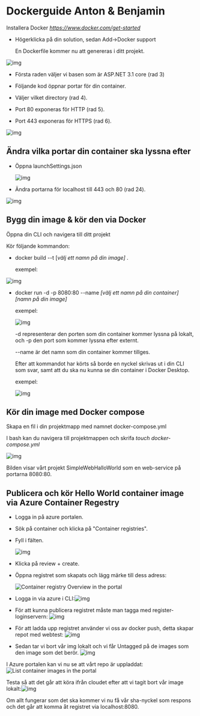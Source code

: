 



# Dockerguide Anton & Benjamin

Installera Docker *https://www.docker.com/get-started* 

* Högerklicka på din solution, sedan Add->Docker support

  En Dockerfile kommer nu att genereras i ditt projekt.

![img](https://media.discordapp.net/attachments/280760711620067330/752458331884355640/unknown.png?width=400&height=255)

* Första raden väljer vi basen som är ASP.NET 3.1 core (rad 3)

* Följande kod öppnar portar för din container.

* Väljer vilket directory (rad 4).

* Port 80 exponeras för HTTP (rad 5).

* Port 443 exponeras för HTTPS (rad 6).

![img](https://cdn.discordapp.com/attachments/280760711620067330/752506582385819708/image-20200907112353268.png)

## Ändra vilka portar din container ska lyssna efter

* Öppna launchSettings.json

  ![img](https://cdn.discordapp.com/attachments/280760711620067330/752506582385819708/image-20200907112353268.png)

* Ändra portarna för localhost till 443 och 80 (rad 24).

![img](https://cdn.discordapp.com/attachments/280760711620067330/752506587851128853/image-20200907114359729.png)



## Bygg din image & kör den via Docker

Öppna din CLI och navigera till ditt projekt

Kör följande kommandon:

* docker build --t [*välj ett namn på din image]* .

  exempel:

![img](https://cdn.discordapp.com/attachments/280760711620067330/752506589642096640/image-20200907125035428.png)

* docker run -d -p 8080:80 --name *[välj ett namn på din container]* *[namn på din image]*

  exempel: 

  ![img](https://cdn.discordapp.com/attachments/280760711620067330/752506591273811978/image-20200907125355994.png)

  -d representerar den porten som din container kommer lyssna på lokalt, och -p den port som kommer lyssna efter externt.

  --name är det namn som din container kommer tillges. 

  Efter att kommandot har körts så borde en nyckel skrivas ut i din CLI som svar, samt att du ska nu kunna se din container i Docker Desktop. 

  exempel: 

  ![img](https://cdn.discordapp.com/attachments/280760711620067330/752506591902695454/image-20200907125654256.png)

## Kör din image med  Docker compose

Skapa en fil i din projektmapp med namnet docker-compose.yml

I bash kan du navigera till projektmappen och skrifa *touch docker-compose.yml*

![img](https://cdn.discordapp.com/attachments/280760711620067330/752508920022433833/image-20200907135011276.png)

Bilden visar vårt projekt SimpleWebHalloWorld som en web-service på portarna 8080:80. 

## Publicera och kör Hello World container image via Azure Container Regestry

- Logga in på azure portalen.

- Sök på container och klicka på "Container registries".

- Fyll i fälten.

  ![img](https://cdn.discordapp.com/attachments/280760711620067330/752514170833993769/unknown.png)

  

- Klicka på review + create.

- Öppna registret som skapats och lägg märke till dess adress:

  ![Container registry Overview in the portal](https://docs.microsoft.com/en-us/azure/container-registry/media/container-registry-get-started-portal/qs-portal-05.png) 

- Logga in via azure i CLI:![img](https://media.discordapp.net/attachments/280760711620067330/752515793723588659/unknown.png)

- För att kunna publicera registret måste man tagga med register-loginservern: ![img](https://media.discordapp.net/attachments/280760711620067330/752516667984052424/unknown.png)

- För att ladda upp registret använder vi oss av docker push, detta skapar repot med webtest: ![img](https://cdn.discordapp.com/attachments/280760711620067330/752537737999024138/image-20200907151554292.png)
- Sedan tar vi bort vår img lokalt och vi får Untagged på de images som den image som det berör. ![img](https://cdn.discordapp.com/attachments/280760711620067330/752517983485820979/unknown.png)



I Azure portalen kan vi nu se att vårt repo är uppladdat: ![List container images in the portal](https://docs.microsoft.com/en-us/azure/container-registry/media/container-registry-get-started-portal/qs-portal-09.png)

Testa så att det går att köra ifrån cloudet efter att vi tagit bort vår image lokalt:![img](https://cdn.discordapp.com/attachments/280760711620067330/752519137590247474/unknown.png)

Om allt fungerar som det ska kommer vi nu få vår sha-nyckel som respons och det går att komma åt registret via localhost:8080.



